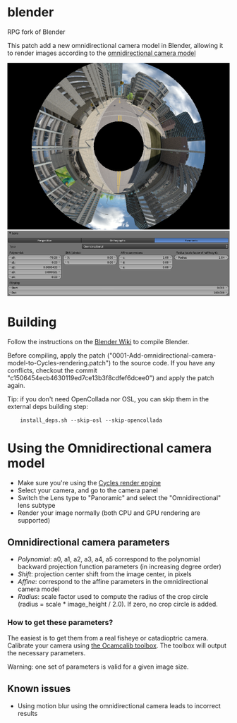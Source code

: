 # blender
RPG fork of Blender

This patch add a new omnidirectional camera model in Blender, allowing it to render images according to the [omnidirectional camera model](https://sites.google.com/site/scarabotix/ocamcalib-toolbox)

![Example render](render_catadioptric.png?raw=true "Example render")
![Screenshot GUI](screenshot.png?raw=true "Screenshot GUI")
# Building

Follow the instructions on the [Blender Wiki](http://wiki.blender.org/index.php/Dev:Doc/Building_Blender/Linux/Ubuntu/CMake) to compile Blender.

Before compiling, apply the patch ("0001-Add-omnidirectional-camera-model-to-Cycles-rendering.patch") to the source code.
If you have any conflicts, checkout the commit "c1506454ecb4630119ed7ce13b3f8cdfef6dcee0") and apply the patch again.

Tip: if you don't need OpenCollada nor OSL, you can skip them in the external deps building step:

        install_deps.sh --skip-osl --skip-opencollada


# Using the Omnidirectional camera model

* Make sure you're using the [Cycles render engine](http://www.blender.org/manual/render/cycles/introduction.html)
* Select your camera, and go to the camera panel
* Switch the Lens type to "Panoramic" and select the "Omnidirectional" lens subtype
* Render your image normally (both CPU and GPU rendering are supported)

## Omnidirectional camera parameters

* *Polynomial*: a0, a1, a2, a3, a4, a5 correspond to the polynomial backward projection function parameters (in increasing degree order)
* *Shift*: projection center shift from the image center, in pixels
* *Affine*: correspond to the affine parameters in the omnidirectional camera model
* *Radius*: scale factor used to compute the radius of the crop circle (radius = scale * image_height / 2.0). If zero, no crop circle is added.

### How to get these parameters?

The easiest is to get them from a real fisheye or catadioptric camera. Calibrate your camera using [the Ocamcalib toolbox](https://sites.google.com/site/scarabotix/ocamcalib-toolbox).
The toolbox will output the necessary parameters.

Warning: one set of parameters is valid for a given image size.

## Known issues

* Using motion blur using the omnidirectional camera leads to incorrect results
